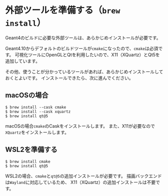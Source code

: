 # 外部ツールを準備する（``brew install``）

Geant4のビルドに必要な外部ツールは、あらかじめインストールが必要です。

Geant4.10からデフォルトのビルドツールが`cmake`になったので、`cmake`は必須です。
可視化ツールにOpenGLとQtを利用したいので、X11（XQuartz）とQt5を追加しています。

その他、使うことが分かっているツールがあれば、あらかじめインストールしておくとよいです。
インストールできたら、次に進んでください。

## macOSの場合

```console
$ brew install --cask cmake
$ brew install --cask xquartz
$ brew install qt@5
```

macOSの場合`cmake`のCaskをインストールします。
また、X11が必要なので`XQuartz`をインストールします。

## WSL2を準備する

```console
$ brew install cmake
$ brew install qt@5
```

WSL2の場合、`cmake`と`qt@5`の追加インストールが必要です。
描画バックエンドは`Wayland`に対応しているため、
X11（XQuartz）の追加インストールは不要です。
